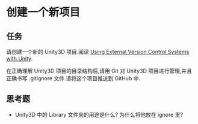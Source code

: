 # 创建一个新项目

## 任务

请创建一个新的 Unity3D 项目.阅读 [Using External Version Control Systems with Unity](http://docs.unity3d.com/Manual/ExternalVersionControlSystemSupport.html).

在正确理解 Unity3D 项目的目录结构后,请用 Git 对 Unity3D 项目进行管理,并且正确书写 .gitignore
文件.请将这个项目推送到 GitHub 中.

## 思考题

 - Unity3D 中的 Library 文件夹的用途是什么? 为什么将他放在 ignore 里?

